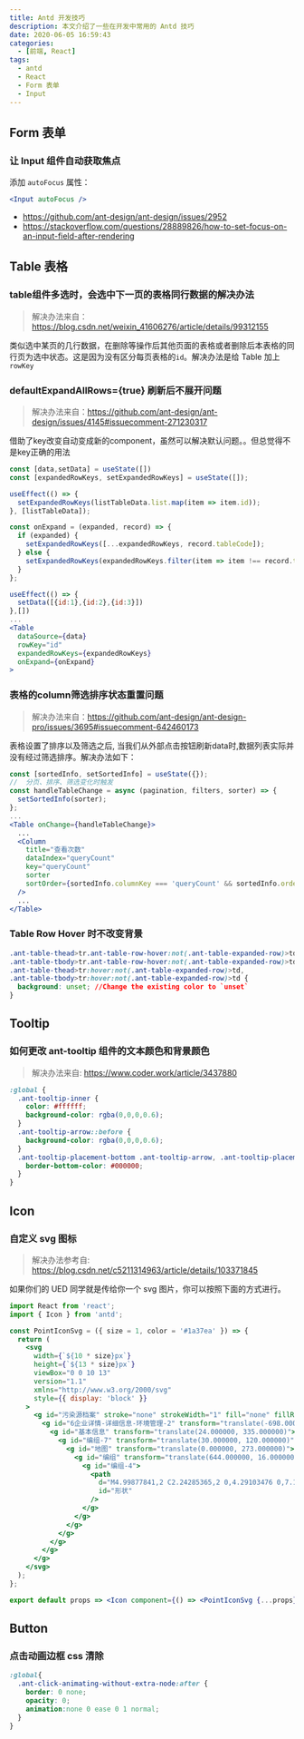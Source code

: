 ```yaml
---
title: Antd 开发技巧
description: 本文介绍了一些在开发中常用的 Antd 技巧
date: 2020-06-05 16:59:43
categories:
  - [前端, React]
tags:
  - antd
  - React
  - Form 表单
  - Input
---
```


<ins class="adsbygoogle" style="display:block; text-align:center;"  data-ad-layout="in-article" data-ad-format="fluid" data-ad-client="ca-pub-7962287588031867" data-ad-slot="2542544532"></ins><script> (adsbygoogle = window.adsbygoogle || []).push({});</script>

## Form 表单

### 让 Input 组件自动获取焦点

添加 `autoFocus` 属性：

```jsx
<Input autoFocus />
```

- https://github.com/ant-design/ant-design/issues/2952
- https://stackoverflow.com/questions/28889826/how-to-set-focus-on-an-input-field-after-rendering

## Table 表格

### table组件多选时，会选中下一页的表格同行数据的解决办法

> 解决办法来自：https://blog.csdn.net/weixin_41606276/article/details/99312155

类似选中某页的几行数据，在删除等操作后其他页面的表格或者删除后本表格的同行页为选中状态。这是因为没有区分每页表格的`id`。解决办法是给 Table 加上 `rowKey`

### defaultExpandAllRows={true} 刷新后不展开问题

> 解决办法来自：https://github.com/ant-design/ant-design/issues/4145#issuecomment-271230317

借助了key改变自动变成新的component，虽然可以解决默认问题。。但总觉得不是key正确的用法

```jsx
const [data,setData] = useState([])
const [expandedRowKeys, setExpandedRowKeys] = useState([]);

useEffect(() => {
  setExpandedRowKeys(listTableData.list.map(item => item.id));
}, [listTableData]);

const onExpand = (expanded, record) => {
  if (expanded) {
    setExpandedRowKeys([...expandedRowKeys, record.tableCode]);
  } else {
    setExpandedRowKeys(expandedRowKeys.filter(item => item !== record.tableCode));
  }
};

useEffect(() => {
  setData([{id:1},{id:2},{id:3}])
},[])
...
<Table
  dataSource={data}
  rowKey="id"
  expandedRowKeys={expandedRowKeys}
  onExpand={onExpand}
>
```

### 表格的column筛选排序状态重置问题

> 解决办法来自：https://github.com/ant-design/ant-design-pro/issues/3695#issuecomment-642460173

表格设置了排序以及筛选之后, 当我们从外部点击按钮刷新data时,数据列表实际并没有经过筛选排序。解决办法如下：

```jsx
const [sortedInfo, setSortedInfo] = useState({});
// 	分页、排序、筛选变化时触发
const handleTableChange = async (pagination, filters, sorter) => {
  setSortedInfo(sorter);
};
...
<Table onChange={handleTableChange}>
  ...
  <Column
    title="查看次数"
    dataIndex="queryCount"
    key="queryCount"
    sorter
    sortOrder={sortedInfo.columnKey === 'queryCount' && sortedInfo.order}
  />
  ...
</Table>
```

### Table Row Hover 时不改变背景

```css
.ant-table-thead>tr.ant-table-row-hover:not(.ant-table-expanded-row)>td,
.ant-table-tbody>tr.ant-table-row-hover:not(.ant-table-expanded-row)>td,
.ant-table-thead>tr:hover:not(.ant-table-expanded-row)>td,
.ant-table-tbody>tr:hover:not(.ant-table-expanded-row)>td {
  background: unset; //Change the existing color to `unset`
}
```

## Tooltip

### 如何更改 ant-tooltip 组件的文本颜色和背景颜色

> 解决办法来自: https://www.coder.work/article/3437880

```css
:global {
  .ant-tooltip-inner {
    color: #ffffff;
    background-color: rgba(0,0,0,0.6);
  }
  .ant-tooltip-arrow::before {
    background-color: rgba(0,0,0,0.6);
  }
  .ant-tooltip-placement-bottom .ant-tooltip-arrow, .ant-tooltip-placement-bottomLeft .ant-tooltip-arrow, .ant-tooltip-placement-bottomRight .ant-tooltip-arrow {
    border-bottom-color: #000000;
  }
}
```

## Icon

### 自定义 svg 图标

> 解决办法参考自: https://blog.csdn.net/c5211314963/article/details/103371845

如果你们的 UED 同学就是传给你一个 svg 图片，你可以按照下面的方式进行。

```jsx
import React from 'react';
import { Icon } from 'antd';

const PointIconSvg = ({ size = 1, color = '#1a37ea' }) => {
  return (
    <svg
      width={`${10 * size}px`}
      height={`${13 * size}px`}
      viewBox="0 0 10 13"
      version="1.1"
      xmlns="http://www.w3.org/2000/svg"
      style={{ display: 'block' }}
    >
      <g id="污染源档案" stroke="none" strokeWidth="1" fill="none" fillRule="evenodd">
        <g id="6企业详情-详细信息-环境管理-2" transform="translate(-698.000000, -746.000000)" fill={color} fillRule="nonzero">
          <g id="基本信息" transform="translate(24.000000, 335.000000)">
            <g id="编组-7" transform="translate(30.000000, 120.000000)">
              <g id="地图" transform="translate(0.000000, 273.000000)">
                <g id="编组" transform="translate(644.000000, 16.000000)">
                  <g id="编组-4">
                    <path
                      d="M4.99877841,2 C2.24285365,2 0,4.29103476 0,7.10616241 C0,9.82395853 4.48082093,14.6506047 4.67139018,14.8552505 C4.75690203,14.9475907 4.87661862,15 5.0012216,15 C5.0036648,15 5.00855119,15 5.01099438,15 C5.13804056,15 5.26020034,14.9401037 5.343269,14.8402764 L6.89469827,13.0259167 C8.95675544,10.4478787 10,8.4563256 10,7.10865809 C10,4.29103476 7.75714636,2 4.99877841,2 Z M4.99877841,9.42714533 C3.74297582,9.42714533 2.7266064,8.38894222 2.7266064,7.10616241 C2.7266064,5.82338261 3.74297582,4.78517949 4.99877841,4.78517949 C6.254581,4.78517949 7.27095042,5.82338261 7.27095042,7.10616241 C7.27095042,8.38894222 6.254581,9.42714533 4.99877841,9.42714533 Z"
                      id="形状"
                    />
                  </g>
                </g>
              </g>
            </g>
          </g>
        </g>
      </g>
    </svg>
  );
};

export default props => <Icon component={() => <PointIconSvg {...props} />} />;
```

## Button

### 点击动画边框 css 清除

```css
:global{
  .ant-click-animating-without-extra-node:after {
    border: 0 none;
    opacity: 0;
    animation:none 0 ease 0 1 normal;
  }
}
```
